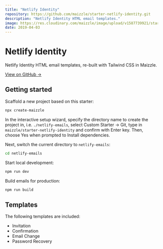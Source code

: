 ```yaml
---
title: "Netlify Identity"
repository: https://github.com/maizzle/starter-netlify-identity.git
description: "Netlify Identity HTML email templates."
image: https://res.cloudinary.com/maizzle/image/upload/v1587739921/starters/starter-netlify-identity.jpg
date: 2019-04-03
---
```


# Netlify Identity

Netlify Identity HTML email templates, re-built with Tailwind CSS in Maizzle.

[View on GitHub &rarr;](https://github.com/maizzle/starter-netlify-identity.git)

## Getting started

Scaffold a new project based on this starter:

```sh
npx create-maizzle
```

In the interactive setup wizard, specify the directory name to create the project in, i.e. `./netlify-emails`, select Custom Starter → Git, type in `maizzle/starter-netlify-identity` and confirm with Enter key. Then, choose Yes when prompted to Install dependencies.

Next, switch the current directory to `netlify-emails`:

```sh no-copy
cd netlify-emails
```

Start local development:

```sh
npm run dev
```

Build emails for production:

```sh
npm run build
```

## Templates

The following templates are included:

- Invitation
- Confirmation
- Email Change
- Password Recovery
